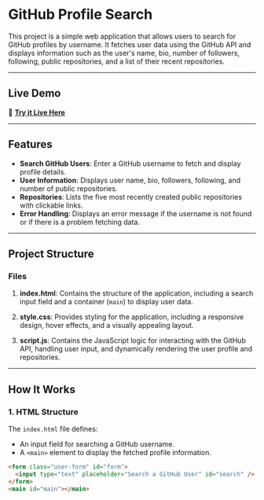 # GitHub Profile Search

This project is a simple web application that allows users to search for GitHub profiles by username. It fetches user data using the GitHub API and displays information such as the user's name, bio, number of followers, following, public repositories, and a list of their recent repositories.

---

## Live Demo

🚀 **[Try it Live Here](https://imtahirnaseer.github.io/github-Profile-Search/)**

---

## Features

- **Search GitHub Users**: Enter a GitHub username to fetch and display profile details.
- **User Information**: Displays user name, bio, followers, following, and number of public repositories.
- **Repositories**: Lists the five most recently created public repositories with clickable links.
- **Error Handling**: Displays an error message if the username is not found or if there is a problem fetching data.

---

## Project Structure

### Files

1. **index.html**: 
   Contains the structure of the application, including a search input field and a container (`main`) to display user data.

2. **style.css**: 
   Provides styling for the application, including a responsive design, hover effects, and a visually appealing layout.

3. **script.js**: 
   Contains the JavaScript logic for interacting with the GitHub API, handling user input, and dynamically rendering the user profile and repositories.

---

## How It Works

### 1. HTML Structure
The `index.html` file defines:
- An input field for searching a GitHub username.
- A `<main>` element to display the fetched profile information.

```html
<form class="user-form" id="form">
  <input type="text" placeholder="Search a GitHub User" id="search" />
</form>
<main id="main"></main>
